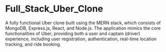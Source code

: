 # Full_Stack_Uber_Clone
 A fully functional Uber clone built using the MERN stack, which consists of MongoDB, Express.js, React, and Node.js. The application mimics the core functionalities of Uber, providing both a user and captain (driver) experience, including user registration, authentication, real-time location tracking, and ride booking.
